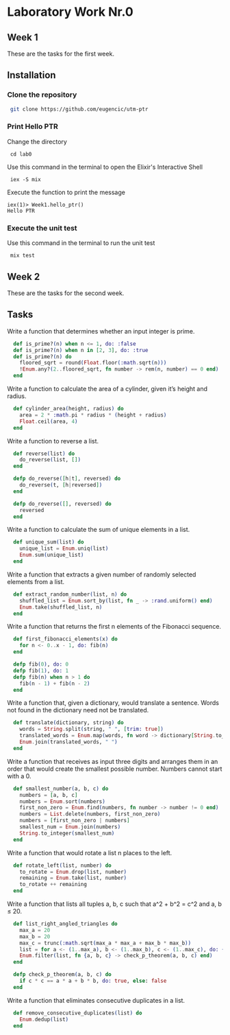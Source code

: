 # Laboratory Work Nr.0

## Week 1

These are the tasks for the first week.

## Installation

### Clone the repository

```bash
 git clone https://github.com/eugencic/utm-ptr
```

### Print Hello PTR

Change the directory

```
 cd lab0
```

Use this command in the terminal to open the Elixir's Interactive Shell

```
 iex -S mix
```

Execute the function to print the message

```
iex(1)> Week1.hello_ptr()
Hello PTR
```

### Execute the unit test

Use this command in the terminal to run the unit test

```
 mix test
```

## Week 2

These are the tasks for the second week.

## Tasks

Write a function that determines whether an input integer is prime.

```elixir
  def is_prime?(n) when n <= 1, do: :false
  def is_prime?(n) when n in [2, 3], do: :true
  def is_prime?(n) do
    floored_sqrt = round(Float.floor(:math.sqrt(n)))
    !Enum.any?(2..floored_sqrt, fn number -> rem(n, number) == 0 end)
  end
``` 
 
Write a function to calculate the area of a cylinder, given it’s height and radius.

```elixir
  def cylinder_area(height, radius) do
    area = 2 * :math.pi * radius * (height + radius)
    Float.ceil(area, 4)
  end
```

Write a function to reverse a list.

```elixir
  def reverse(list) do
    do_reverse(list, [])
  end

  defp do_reverse([h|t], reversed) do
    do_reverse(t, [h|reversed])
  end

  defp do_reverse([], reversed) do
    reversed
  end
```

Write a function to calculate the sum of unique elements in a list.

```elixir
  def unique_sum(list) do
    unique_list = Enum.uniq(list)
    Enum.sum(unique_list)
  end
```

Write a function that extracts a given number of randomly selected elements from a list.

```elixir
  def extract_random_number(list, n) do
    shuffled_list = Enum.sort_by(list, fn _ -> :rand.uniform() end)
    Enum.take(shuffled_list, n)
  end
```

Write a function that returns the first n elements of the Fibonacci sequence.

```elixir
  def first_fibonacci_elements(x) do
    for n <- 0..x - 1, do: fib(n)
  end

  defp fib(0), do: 0
  defp fib(1), do: 1
  defp fib(n) when n > 1 do
    fib(n - 1) + fib(n - 2)
  end
```

Write a function that, given a dictionary, would translate a sentence. Words not found in the dictionary need not be translated.

```elixir
  def translate(dictionary, string) do
    words = String.split(string, " ", [trim: true])
    translated_words = Enum.map(words, fn word -> dictionary[String.to_atom(word)] || word end)
    Enum.join(translated_words, " ")
  end
```

Write a function that receives as input three digits and arranges them in an order that would create the smallest possible number. Numbers cannot start with a 0.

```elixir
  def smallest_number(a, b, c) do
    numbers = [a, b, c]
    numbers = Enum.sort(numbers)
    first_non_zero = Enum.find(numbers, fn number -> number != 0 end)
    numbers = List.delete(numbers, first_non_zero)
    numbers = [first_non_zero | numbers]
    smallest_num = Enum.join(numbers)
    String.to_integer(smallest_num)
  end
```

Write a function that would rotate a list n places to the left.

```elixir
  def rotate_left(list, number) do
    to_rotate = Enum.drop(list, number)
    remaining = Enum.take(list, number)
    to_rotate ++ remaining
  end
```

Write a function that lists all tuples a, b, c such that a^2 + b^2 = c^2 and a, b ≤ 20.

```elixir
  def list_right_angled_triangles do
    max_a = 20
    max_b = 20
    max_c = trunc(:math.sqrt(max_a * max_a + max_b * max_b))
    list = for a <- (1..max_a), b <- (1..max_b), c <- (1..max_c), do: {a, b, c}
    Enum.filter(list, fn {a, b, c} -> check_p_theorem(a, b, c) end)
  end

  defp check_p_theorem(a, b, c) do
    if c * c == a * a + b * b, do: true, else: false
  end
```

Write a function that eliminates consecutive duplicates in a list.

```elixir
  def remove_consecutive_duplicates(list) do
    Enum.dedup(list)
  end
```

